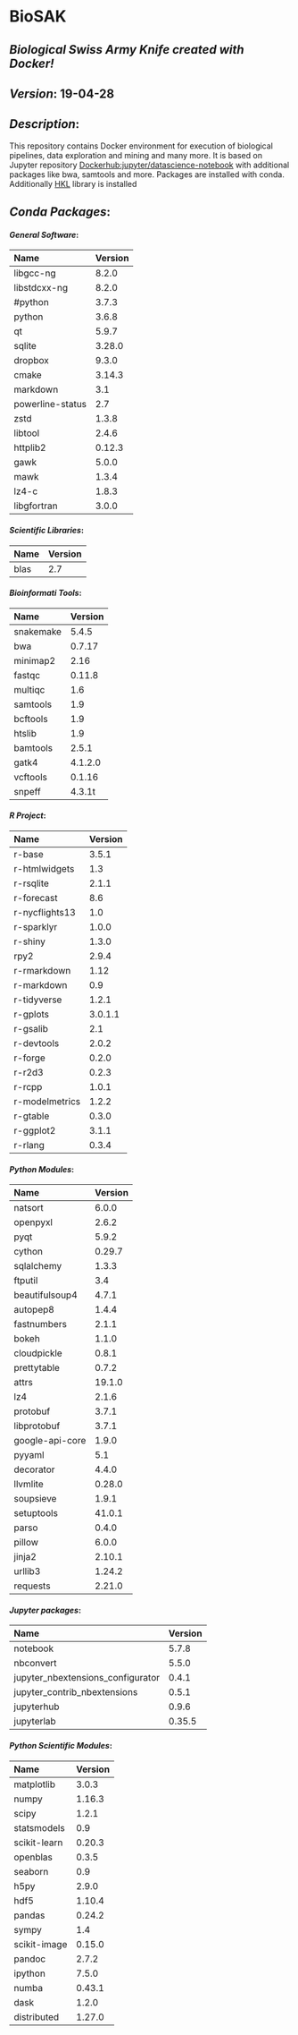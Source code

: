 # BioSAK
## _Biological Swiss Army Knife created with Docker!_

## _Version_: 19-04-28

## _Description_:

This repository contains Docker environment for execution of biological
    pipelines, data exploration and mining and many more. It is based on Jupyter
    repository [Dockerhub:jupyter/datascience-notebook](https://hub.docker.com/r/jupyter/datascience-notebook/)
    with additional packages like bwa, samtools and more. Packages are installed with conda.
    Additionally [HKL](https://github.com/grzadr/hkl) library is installed

## _Conda Packages_:
#### _General Software_:
|      Name      |     Version     |
|:---------------|:----------------|
|libgcc-ng|8.2.0|
|libstdcxx-ng|8.2.0|
|#python|3.7.3|
|python|3.6.8|
|qt|5.9.7|
|sqlite|3.28.0|
|dropbox|9.3.0|
|cmake|3.14.3|
|markdown|3.1|
|powerline-status|2.7|
|zstd|1.3.8|
|libtool|2.4.6|
|httplib2|0.12.3|
|gawk|5.0.0|
|mawk|1.3.4|
|lz4-c|1.8.3|
|libgfortran|3.0.0|

#### _Scientific Libraries_:
|      Name      |     Version     |
|:---------------|:----------------|
|blas | 2.7|

#### _Bioinformati Tools_:
|      Name      |     Version     |
|:---------------|:----------------|
|snakemake|5.4.5|
|bwa|0.7.17|
|minimap2|2.16|
|fastqc|0.11.8|
|multiqc|1.6|
|samtools|1.9|
|bcftools|1.9|
|htslib|1.9|
|bamtools|2.5.1|
|gatk4|4.1.2.0|
|vcftools|0.1.16|
|snpeff|4.3.1t|

#### _R Project_:
|      Name      |     Version     |
|:---------------|:----------------|
|r-base|3.5.1|
|r-htmlwidgets|1.3|
|r-rsqlite|2.1.1|
|r-forecast|8.6|
|r-nycflights13|1.0|
|r-sparklyr|1.0.0|
|r-shiny|1.3.0|
|rpy2|2.9.4|
|r-rmarkdown|1.12|
|r-markdown|0.9|
|r-tidyverse|1.2.1|
|r-gplots|3.0.1.1|
|r-gsalib|2.1|
|r-devtools|2.0.2|
|r-forge|0.2.0|
|r-r2d3|0.2.3|
|r-rcpp|1.0.1|
|r-modelmetrics|1.2.2|
|r-gtable|0.3.0|
|r-ggplot2|3.1.1|
|r-rlang|0.3.4|

#### _Python Modules_:
|      Name      |     Version     |
|:---------------|:----------------|
|natsort|6.0.0|
|openpyxl|2.6.2|
|pyqt|5.9.2|
|cython|0.29.7|
|sqlalchemy|1.3.3|
|ftputil|3.4|
|beautifulsoup4|4.7.1|
|autopep8|1.4.4|
|fastnumbers|2.1.1|
|bokeh|1.1.0|
|cloudpickle|0.8.1|
|prettytable|0.7.2|
|attrs|19.1.0|
|lz4|2.1.6|
|protobuf|3.7.1|
|libprotobuf|3.7.1|
|google-api-core|1.9.0|
|pyyaml|5.1|
|decorator|4.4.0|
|llvmlite|0.28.0|
|soupsieve|1.9.1|
|setuptools|41.0.1|
|parso|0.4.0|
|pillow|6.0.0|
|jinja2|2.10.1|
|urllib3|1.24.2|
|requests|2.21.0|

#### _Jupyter packages_:
|      Name      |     Version     |
|:---------------|:----------------|
|notebook|5.7.8|
|nbconvert|5.5.0|
|jupyter_nbextensions_configurator|0.4.1|
|jupyter_contrib_nbextensions|0.5.1|
|jupyterhub|0.9.6|
|jupyterlab|0.35.5|

#### _Python Scientific Modules_:
|      Name      |     Version     |
|:---------------|:----------------|
|matplotlib|3.0.3|
|numpy|1.16.3|
|scipy|1.2.1|
|statsmodels|0.9|
|scikit-learn|0.20.3|
|openblas|0.3.5|
|seaborn|0.9|
|h5py|2.9.0|
|hdf5|1.10.4|
|pandas|0.24.2|
|sympy|1.4|
|scikit-image|0.15.0|
|pandoc|2.7.2|
|ipython|7.5.0|
|numba|0.43.1|
|dask|1.2.0|
|distributed|1.27.0|

